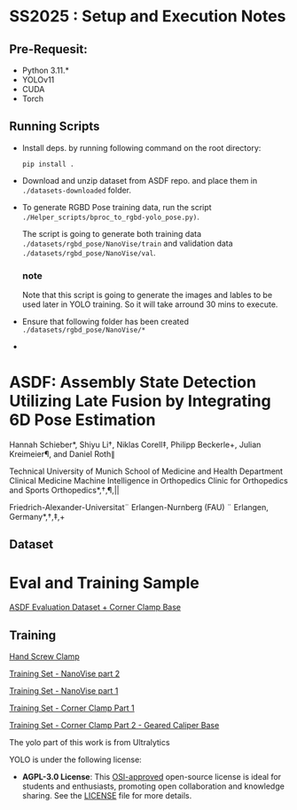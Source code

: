 # SS2025 : Setup and Execution Notes
## Pre-Requesit:
- Python 3.11.*
- YOLOv11
- CUDA
- Torch

## Running Scripts
- Install deps. by running following command on the root directory:

    `
        pip install .
    `
- Download and unzip dataset from ASDF repo. and place them in `./datasets-downloaded` folder.
- To generate RGBD Pose training data, run the script `./Helper_scripts/bproc_to_rgbd-yolo_pose.py)`.
  
  The script is going to generate both training data `./datasets/rgbd_pose/NanoVise/train` and validation data `./datasets/rgbd_pose/NanoVise/val`.
  ### note
  Note that this script is going to generate the images and lables to be used later in YOLO training. So it will take arround 30 mins to execute. 

- Ensure that following folder has been created `./datasets/rgbd_pose/NanoVise/*`
- 


# ASDF: Assembly State Detection Utilizing Late Fusion by Integrating 6D Pose Estimation

Hannah Schieber*, Shiyu Li†, Niklas Corell‡, Philipp Beckerle+, Julian Kreimeier¶, and Daniel Roth∥

Technical University of Munich
School of Medicine and Health
Department Clinical Medicine
Machine Intelligence in Orthopedics
Clinic for Orthopedics and Sports Orthopedics*,†,¶,||

Friedrich-Alexander-Universitat¨
Erlangen-Nurnberg (FAU) ¨
Erlangen, Germany*,†,‡,+

## Dataset

# Eval and Training Sample
[ASDF Evaluation Dataset + Corner Clamp Base](https://zenodo.org/records/11188134)

## Training
[Hand Screw Clamp](https://zenodo.org/records/11206073)


[Training Set - NanoVise part 2](https://zenodo.org/records/11194439)

[Training Set - NanoVise part 1](https://zenodo.org/records/11194431)

[Training Set - Corner Clamp Part 1](https://zenodo.org/records/11194297)

[Training Set - Corner Clamp Part 2 - Geared Caliper Base](https://zenodo.org/records/11194303)

The yolo part of this work is from Ultralytics

YOLO is under the following license:
- **AGPL-3.0 License**: This [OSI-approved](https://opensource.org/licenses/) open-source license is ideal for students and enthusiasts, promoting open collaboration and knowledge sharing. See the [LICENSE](https://github.com/ultralytics/ultralytics/blob/main/LICENSE) file for more details.
